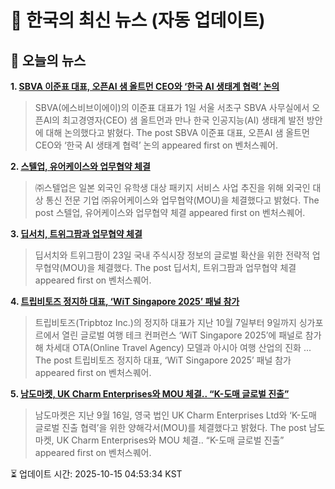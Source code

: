 # 📢 한국의 최신 뉴스 (자동 업데이트)

## 📰 오늘의 뉴스
**1. [SBVA 이준표 대표, 오픈AI 샘 올트먼 CEO와 ‘한국 AI 생태계 협력’ 논의](https://www.venturesquare.net/1007755)**
> SBVA(에스비브이에이)의 이준표 대표가 1일 서울 서초구 SBVA 사무실에서 오픈AI의 최고경영자(CEO) 샘 올트먼과 만나 한국 인공지능(AI) 생태계 발전 방안에 대해 논의했다고 밝혔다.
The post SBVA 이준표 대표, 오픈AI 샘 올트먼 CEO와 ‘한국 AI 생태계 협력’ 논의 appeared first on 벤처스퀘어.

**2. [스텔업, 유어케이스와 업무협약 체결](https://www.venturesquare.net/1008345)**
> ㈜스텔업은 일본 외국인 유학생 대상 패키지 서비스 사업 추진을 위해 외국인 대상 통신 전문 기업 ㈜유어케이스와 업무협약(MOU)을 체결했다고 밝혔다.
The post 스텔업, 유어케이스와 업무협약 체결 appeared first on 벤처스퀘어.

**3. [딥서치, 트위그팜과 업무협약 체결](https://www.venturesquare.net/1005990)**
> 딥서치와 트위그팜이 23일 국내 주식시장 정보의 글로벌 확산을 위한 전략적 업무협약(MOU)을 체결했다.
The post 딥서치, 트위그팜과 업무협약 체결 appeared first on 벤처스퀘어.

**4. [트립비토즈 정지하 대표, ‘WiT Singapore 2025’ 패널 참가](https://www.venturesquare.net/1008110)**
> 트립비토즈(Tripbtoz Inc.)의 정지하 대표가 지난 10월 7일부터 9일까지 싱가포르에서 열린 글로벌 여행 테크 컨퍼런스 ‘WiT Singapore 2025’에 패널로 참가해 차세대 OTA(Online Travel Agency) 모델과 아시아 여행 산업의 진화 ...
The post 트립비토즈 정지하 대표, ‘WiT Singapore 2025’ 패널 참가 appeared first on 벤처스퀘어.

**5. [남도마켓, UK Charm Enterprises와 MOU 체결.. “K-도매 글로벌 진출”](https://www.venturesquare.net/1005730)**
> 남도마켓은 지난 9월 16일, 영국 법인 UK Charm Enterprises Ltd와 ‘K-도매 글로벌 진출 협력’을 위한 양해각서(MOU)를 체결했다고 밝혔다.
The post 남도마켓, UK Charm Enterprises와 MOU 체결.. “K-도매 글로벌 진출” appeared first on 벤처스퀘어.


⏳ 업데이트 시간: 2025-10-15 04:53:34 KST
